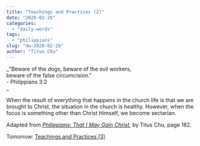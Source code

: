 ```yaml
---
title: "Teachings and Practices (2)"
date: "2020-02-28"
categories: 
  - "daily-words"
tags: 
  - "philippians"
slug: "dw-2020-02-28"
author: "Titus Chu"
---
```


_"Beware of the dogs, beware of the evil workers,  
beware of the false circumcision."  
\- Philippians 3:2  
_

When the result of everything that happens in the church life is that we are brought to Christ, the situation in the church is healthy. However, when the focus is something other than Christ Himself, we become sectarian.

Adapted from _[Philippians: That I May Gain Christ](/book-philippians "Go to the listing for this book."),_ by Titus Chu, page 182.

Tomorrow: [Teachings and Practices (3)](/dw-2020-02-29)
